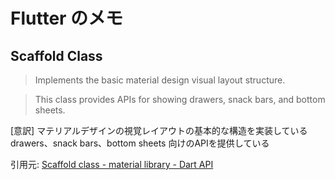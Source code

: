 # Flutter のメモ

## Scaffold Class

> Implements the basic material design visual layout structure.
  
>  This class provides APIs for showing drawers, snack bars, and bottom sheets.


[意訳] 
マテリアルデザインの視覚レイアウトの基本的な構造を実装している
drawers、snack bars、bottom sheets 向けのAPIを提供している

引用元: [Scaffold class - material library - Dart API](https://api.flutter.dev/flutter/material/Scaffold-class.html)
